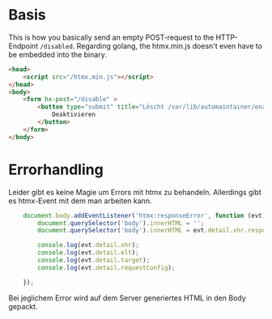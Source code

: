 # Basis 

This is how you basically send an empty POST-request to the
HTTP-Endpoint `/disabled`. Regarding golang, the htmx.min.js doesn\'t
even have to be embedded into the binary.

``` html
<head>
    <script src="/htmx.min.js"></script>
</head>
<body>
    <form hx-post="/disable" >
        <button type="submit" title="Löscht /var/lib/automaintainer/enabled">
            Deaktivieren
        </button>
    </form>
</body>
```

# Errorhandling 

Leider gibt es keine Magie um Errors mit htmx zu behandeln. Allerdings
gibt es htmx-Event mit dem man arbeiten kann.

``` javascript
    document.body.addEventListener('htmx:responseError', function (evt) {
        document.querySelector('body').innerHTML = '';
        document.querySelector('body').innerHTML = evt.detail.xhr.responseText;

        console.log(evt.detail.xhr);
        console.log(evt.detail.elt);
        console.log(evt.detail.target);
        console.log(evt.detail.requestConfig);

    });
```

Bei jeglichem Error wird auf dem Server generiertes HTML in den Body
gepackt.
